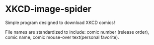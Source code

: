 # XKCD-image-spider

Simple program designed to download XKCD comics!

File names are standardized to include: comic number (release order), comic name, comic mouse-over text(personal favorite).  
